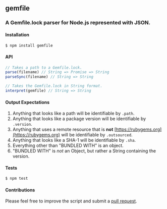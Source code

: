 ## gemfile
### A Gemfile.lock parser for Node.js represented with JSON.
#### Installation
```bash
$ npm install gemfile
```
#### API
```javascript
// Takes a path to a Gemfile.lock.
parse(filename) // String => Promise => String
parseSync(filename) // String => String

// Takes the Gemfile.lock in String format.
interpret(gemfile) // String => String
```
#### Output Expectations
1. Anything that looks like a path will be identifiable by `.path`.
2. Anything that looks like a package version will be identifiable by `.version`.
3. Anything that uses a remote resource that is **not** [https://rubygems.org](https://rubygems.org) will be identifiable by `.outsourced`.
4. Anything that looks like a SHA-1 will be identifiable by `.sha`.
6. Everything other than "BUNDLED WITH" is an object.
5. "BUNDLED WITH" is _not_ an Object, but rather a String containing the version.

#### Tests
```bash
$ npm test
```

#### Contributions
Please feel free to improve the script and submit a [pull request](https://github.com/treycordova/gemfile/compare).
